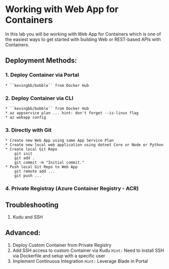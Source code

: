 ﻿# Working with Web App for Containers

In this lab you will be working with Web App for Containers which is one of the easiest ways to get started with building Web or REST-based APIs with Containers.

## Deployment Methods:

### 1. Deploy Container via Portal
    * ``kevingbb/bobble`` from Docker Hub

### 2. Deploy Container via CLI
    * ``kevingbb/bobble`` from Docker Hub
    * az appservice plan ... hint: don't forget --is-linux flag
    * az webapp config

### 3. Directly with Git
    * Create new Web App using same App Service Plan
    * Create new local web application using dotnet Core or Node or Python
    * Create local Git Repo
        git init
        git add .
        git commit -m "Initial commit."
    * Push local Git Repo to Web App
        git remote add ...
        git push ...

### 4. Private Registray (Azure Container Registry - ACR)
    

## Troubleshooting

1. Kudu and SSH


## Advanced:

1. Deploy Custom Container from Private Registry
2. Add SSH access to custom Container via Kudu
    ``Hint:`` Need to install SSH via Dockerfile and setup with a specific user
3. Implement Continuous Integration
    ``Hint:`` Leverage Blade in Portal
